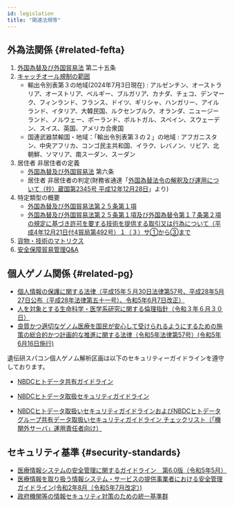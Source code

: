 ```yaml
---
id: legislation
title: "関連法規等"
---
```



## 外為法関係 {#related-fefta}

1. [外国為替及び外国貿易法](https://elaws.e-gov.go.jp/document?lawid=324AC0000000228) 第二十五条
2. [キャッチオール規制の範囲](https://www.meti.go.jp/policy/anpo/anpo03.html)
    - 輸出令別表第３の地域(2024年7月3日現在) : アルゼンチン、オーストラリア、オーストリア、ベルギー、ブルガリア、カナダ、チェコ、デンマーク、フィンランド、フランス、ドイツ、ギリシャ、ハンガリー、アイルランド、イタリア、大韓民国、ルクセンブルク、オランダ、ニュージーランド、ノルウェー、ポーランド、ポルトガル、スペイン、スウェーデン、スイス、英国、アメリカ合衆国
    - 国連武器禁輸国・地域：「輸出令別表第３の２」の地域 : アフガニスタン、中央アフリカ、コンゴ民主共和国、イラク、レバノン、リビア、北朝鮮、ソマリア、南スーダン、スーダン 
3. 居住者 非居住者の定義
    - [外国為替及び外国貿易法](https://elaws.e-gov.go.jp/document?lawid=324AC0000000228)  第六条
    - 居住者 非居住者の判定(財務省通達「[外国為替法令の解釈及び運用について（抄）蔵国第2345号 平成12年12月28日](https://www.meti.go.jp/policy/anpo/law_document/tutatu/t02chukai/t02chukai_unyokaishaku.pdf)」より)
4. 特定類型の概要
    - [外国為替及び外国貿易法第２５条第１項](https://laws.e-gov.go.jp/law/324AC0000000228#Mp-Ch_4-At_25)
    - [外国為替及び外国貿易法第２５条第１項及び外国為替令第１７条第２項の規定に基づき許可を要する技術を提供する取引又は行為について（平成4年12月21日付4貿局第492号）１（３）サ①から③まで](https://www.meti.go.jp/policy/anpo/law_document/tutatu/t10kaisei/ekimu__tutatu.pdf)
5. [貨物・技術のマトリクス](https://www.meti.go.jp/policy/anpo/matrix_intro.html)
6. [安全保障貿易管理Q&A](https://www.meti.go.jp/policy/anpo/qanda.html)


## 個人ゲノム関係 {#related-pg}


- [個人情報の保護に関する法律（平成15年５月30日法律第57号、平成28年5月27日公布（平成28年法律第五十一号）、令和5年6月7日改正）](https://elaws.e-gov.go.jp/document?lawid=415AC0000000057)
- [人を対象とする生命科学・医学系研究に関する倫理指針（令和３年６月３０日）](https://www.meti.go.jp/press/2020/03/20210323004/20210323004.html)
- [良質かつ適切なゲノム医療を国民が安心して受けられるようにするための施策の総合的かつ計画的な推進に関する法律（令和5年法律第57号）(令和5年6月16日施行)](https://elaws.e-gov.go.jp/document?lawid=505AC1000000057)

遺伝研スパコン個人ゲノム解析区画は以下のセキュリティーガイドラインを遵守しております。

- [NBDCヒトデータ共有ガイドライン](https://humandbs.biosciencedbc.jp/guidelines/data-sharing-guidelines)
- [NBDCヒトデータ取扱セキュリティガイドライン](https://humandbs.biosciencedbc.jp/guidelines)


-  [NBDCヒトデータ取扱いセキュリティガイドラインおよびNBDCヒトデータグループ共有データ取扱いセキュリティガイドライン チェックリスト（「機関外サーバ」運用責任者向け）](/pdf/security_checklist_for_dbcenters_2021706.pdf)


## セキュリティ基準 {#security-standards}


- [医療情報システムの安全管理に関するガイドライン　第6.0版（令和5年5月）](https://www.mhlw.go.jp/stf/shingi/0000516275_00006.html)
- [医療情報を取り扱う情報システム・サービスの提供事業者における安全管理ガイドライン(令和2年8月（令和5年7月改定）)](https://www.meti.go.jp/policy/mono_info_service/healthcare/teikyoujigyousyagl.html)
- [政府機関等の情報セキュリティ対策のための統一基準群](https://www.nisc.go.jp/policy/group/general/kijun.html)
